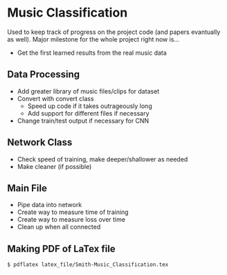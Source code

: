 # Music Classification 

Used to keep track of progress on the project code (and papers evantually as well). Major milestone for the whole project right now is...

* Get the first learned results from the real music data


## Data Processing

* Add greater library of music files/clips for dataset
* Convert with convert class
    * Speed up code if it takes outrageously long
    * Add support for different files if necessary
* Change train/test output if necessary for CNN

## Network Class

* Check speed of training, make deeper/shallower as needed
* Make cleaner (if possible)

## Main File

* Pipe data into network
* Create way to measure time of training
* Create way to measure loss over time
* Clean up when all connected

## Making PDF of LaTex file

```shell
$ pdflatex latex_file/Smith-Music_Classification.tex
```